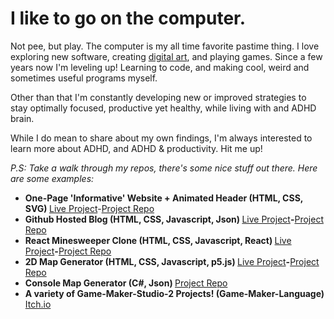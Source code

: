 # I like to go on the computer.
Not pee, but play. The computer is my all time favorite pastime thing. I love exploring new software, creating  [digital art](https://www.artstation.com/kompjoeterjonk), and playing games. Since a few years now I'm leveling up! Learning to code, and making cool, weird and sometimes useful programs myself.

Other than that I'm constantly developing new or improved strategies to stay optimally focused, productive yet healthy, while living with and ADHD brain. 

While I do mean to share about my own findings, I'm always interested to learn more about ADHD, and ADHD & productivity. Hit me up!

*P.S: Take a walk through my repos, there's some nice stuff out there. Here are some examples:*

  <ul>
 <li><b>One-Page 'Informative' Website + Animated Header (HTML, CSS, SVG) </b><a href="https://randbyyp.github.io/GAS-Hand-Animation/">Live Project</a>-<a href="https://github.com/RanDByyp/GAS-Hand-Animation">Project Repo</a>
    <li><b>Github Hosted Blog (HTML, CSS, Javascript, Json) </b><a href="https://randbyyp.github.io/Github-Hosted-Blog/">Live Project</a><b>-</b><a href="https://github.com/RanDByyp/Github-Hosted-Blog">Project Repo</a></li>
    <li><b>React Minesweeper Clone (HTML, CSS, Javascript, React) </b><a href="https://randbyyp.github.io/React-Minesweeper/">Live Project</a><b>-</b><a href="https://github.com/RanDByyp/React-Minesweeper">Project Repo</a></li>
    <li><b>2D Map Generator (HTML, CSS, Javascript, p5.js) </b><a href="https://randbyyp.github.io/MapGen-Gold/">Live Project</a><b>-</b><a href="https://github.com/RanDByyp/MapGen-Gold">Project Repo</a></li>
    <li><b>Console Map Generator (C#, Json) </b><a href="https://github.com/RanDByyp/MapGen-Bronze">Project Repo</a></li>
    <li><b>A variety of Game-Maker-Studio-2 Projects! (Game-Maker-Language)</b><a href="https://randatabase.itch.io/"> Itch.io</a></li>
  </ul>
